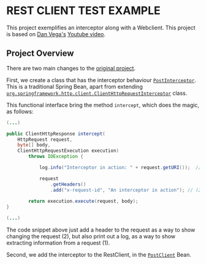 # REST CLIENT TEST EXAMPLE
This project exemplifies an interceptor along with a Webclient. This project is based on [Dan Vega's](https://www.youtube.com/@DanVega) [Youtube video](https://youtu.be/nedhXAU8U4s?si=vRr2IesoWDggYa88).

## Project Overview
There are two main changes to the [original project](../rest-client-test/).

First, we create a class that has the interceptor behaviour [`PostInterceptor`](./src/main/java/com/example/restclienttest/PostInterceptor.java). This is a traditional Spring Bean, apart from extending [`org.springframework.http.client.ClientHttpRequestInterceptor`](https://docs.spring.io/spring-framework/docs/current/javadoc-api/org/springframework/http/client/ClientHttpRequestInterceptor.html) class. 

This functional interface bring the method `intercept`, which does the magic, as follows:

```java
(...)

public ClientHttpResponse intercept(
    HttpRequest request, 
    byte[] body, 
    ClientHttpRequestExecution execution)
        throws IOException {

            log.info("Interceptor in action: " + request.getURI());  // (1)

            request
                .getHeaders()
                .add("x-request-id", "An interceptor in action"); // (2)
    
        return execution.execute(request, body);
}

(...)
```

The code snippet above just add a header to the request as a way to show changing the request (2), but also print out a log, as a way to show extracting information from a request (1).

Second, we add the interceptor to the RestClient, in the [`PostClient`](./src/main/java/com/example/restclienttest/PostClient.java) Bean.